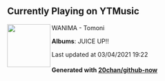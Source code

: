## Currently Playing on YTMusic

[<img align="left" width="100" src="https://lh3.googleusercontent.com/UjuO3CQHlzg2eaqlv5ZyORGTjbtz5z2qb5S1v9l_l5VeE-agv9OrtC3osPgQkREs4GKQ23qEwl8iNB0">](https://music.youtube.com/watch?v=yIInRweewfQ)

WANIMA - Tomoni

**Albums**: JUICE UP!!

Last updated at 03/04/2021 19:22

#### Generated with [20chan/github-now](https://github.com/20chan/github-now)


<!--
**20chan/20chan** is a ✨ _special_ ✨ repository because its `README.md` (this file) appears on your GitHub profile.

Here are some ideas to get you started:

- 🔭 I’m currently working on ...
- 🌱 I’m currently learning ...
- 👯 I’m looking to collaborate on ...
- 🤔 I’m looking for help with ...
- 💬 Ask me about ...
- 📫 How to reach me: ...
- 😄 Pronouns: ...
- ⚡ Fun fact: ...
-->
